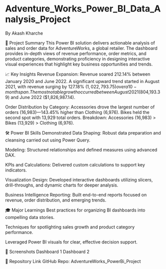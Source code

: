 # Adventure_Works_Power_BI_Data_Analysis_Project

By Akash Kharche

🚀 Project Summary
This Power BI solution delivers actionable analysis of sales and order data for AdventureWorks, a global retailer. The dashboard provides in-depth views of revenue performance, order metrics, and product categories, demonstrating proficiency in designing interactive visual experiences that highlight key business opportunities and trends.

📈 Key Insights
Revenue Expansion: Revenue soared 212.14% between January 2020 and June 2022. A significant upward trend started in August 2021, with revenue surging by 127.18% ($1,022,793.75) over a 10-month span. The most notable growth occurred between August 2021 ($804,193.39) and June 2022 ($1,826,987.14).

Order Distribution by Category: Accessories drove the largest number of orders (16,983)—143.45% higher than Clothing (6,976). Bikes held the second spot with 13,929 total orders. Breakdown: Accessories (16,983) > Bikes (13,929) > Clothing (6,976).

🛠️ Power BI Skills Demonstrated
Data Shaping: Robust data preparation and cleansing carried out using Power Query.

Modeling: Structured relationships and defined measures using advanced DAX.

KPIs and Calculations: Delivered custom calculations to support key indicators.

Visualization Design: Developed interactive dashboards utilizing slicers, drill-throughs, and dynamic charts for deeper analysis.

Business Intelligence Reporting: Built end-to-end reports focused on revenue, order distribution, and emerging trends.

🎓 Major Learnings
Best practices for organizing BI dashboards into compelling data stories.

Techniques for spotlighting sales growth and product category performance.

Leveraged Power BI visuals for clear, effective decision support.

📸 Screenshots
Dashboard 1
Dashboard 2

🔗 Repository Link
GitHub Repo: AdventureWorks_PowerBi_Project

